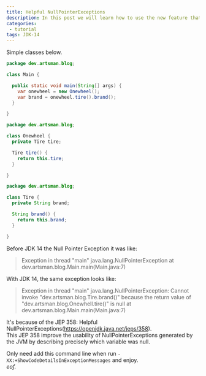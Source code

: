 ```yaml
---
title: Helpful NullPointerExceptions
description: In this post we will learn how to use the new feature that show us more details on exceptions
categories:
 - tutorial
tags: JDK-14
---
```


Simple classes below.

```java
package dev.artsman.blog;

class Main {

  public static void main(String[] args) {
    var onewheel = new Onewheel();
    var brand = onewheel.tire().brand();
  }

}
```

```java
package dev.artsman.blog;

class Onewheel {
  private Tire tire;

  Tire tire() {
    return this.tire;
  }

}
```

```java
package dev.artsman.blog;

class Tire {
  private String brand;

  String brand() {
    return this.brand;
  }

}
```

Before JDK 14 the Null Pointer Exception it was like:


>Exception in thread "main" java.lang.NullPointerException
>	at dev.artsman.blog.Main.main(Main.java:7)


With JDK 14, the same exception looks like:


>Exception in thread "main" java.lang.NullPointerException: Cannot  invoke "dev.artsman.blog.Tire.brand()" because the return value of "dev.artsman.blog.Onewhell.tire()" is null at dev.artsman.blog.Main.main(Main.java:7)

It's because of the JEP 358: Helpful NullPointerExceptions(https://openjdk.java.net/jeps/358).<br />
This JEP 358 improve the usability of NullPointerExceptions generated by the JVM by describing precisely which variable was null.

Only need add this command line when run `-XX:+ShowCodeDetailsInExceptionMessages` and enjoy.<br />
*eof.*